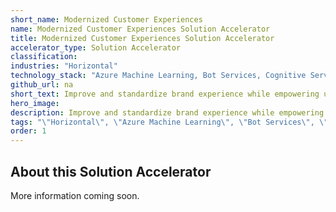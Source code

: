 ```yaml
---
short_name: Modernized Customer Experiences
name: Modernized Customer Experiences Solution Accelerator
title: Modernized Customer Experiences Solution Accelerator
accelerator_type: Solution Accelerator
classification: 
industries: "Horizontal"
technology_stack: "Azure Machine Learning, Bot Services, Cognitive Services (Translation)"
github_url: na
short_text: Improve and standardize brand experience while empowering users to self-serve.
hero_image: 
description: Improve and standardize brand experience while empowering users to self-serve.
tags: "\"Horizontal\", \"Azure Machine Learning\", \"Bot Services\", \"Cognitive Services (Translation)\", \"Solution Accelerator\""
order: 1
---
```

## About this Solution Accelerator

More information coming soon.
